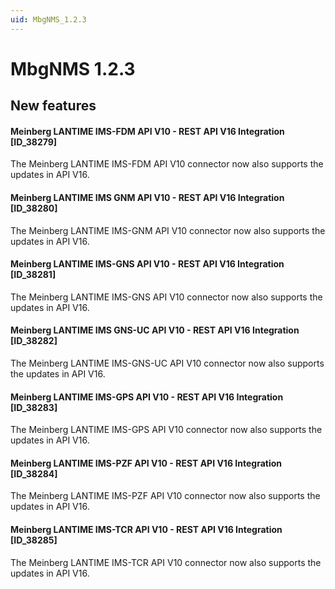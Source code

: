 ```yaml
---
uid: MbgNMS_1.2.3
---
```


# MbgNMS 1.2.3

## New features

#### Meinberg LANTIME IMS-FDM API V10 - REST API V16 Integration \[ID_38279\]

The Meinberg LANTIME IMS-FDM API V10 connector now also supports the updates in API V16.

#### Meinberg LANTIME IMS GNM API V10 - REST API V16 Integration \[ID_38280\]

The Meinberg LANTIME IMS-GNM API V10 connector now also supports the updates in API V16.

#### Meinberg LANTIME IMS-GNS API V10 - REST API V16 Integration \[ID_38281\]

The Meinberg LANTIME IMS-GNS API V10 connector now also supports the updates in API V16.

#### Meinberg LANTIME IMS GNS-UC API V10 - REST API V16 Integration \[ID_38282\]

The Meinberg LANTIME IMS-GNS-UC API V10 connector now also supports the updates in API V16.

#### Meinberg LANTIME IMS-GPS API V10 - REST API V16 Integration \[ID_38283\]

The Meinberg LANTIME IMS-GPS API V10 connector now also supports the updates in API V16.

#### Meinberg LANTIME IMS-PZF API V10 - REST API V16 Integration \[ID_38284\]

The Meinberg LANTIME IMS-PZF API V10 connector now also supports the updates in API V16.

#### Meinberg LANTIME IMS-TCR API V10 - REST API V16 Integration \[ID_38285\]

The Meinberg LANTIME IMS-TCR API V10 connector now also supports the updates in API V16.
